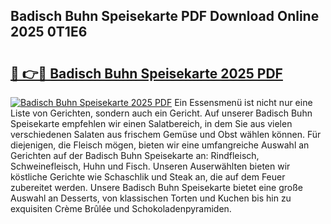 ## Badisch Buhn Speisekarte PDF Download Online 2025 0T1E6

# <h2><a href="http://gc7dmz.nevu.top/?p=Badisch+Buhn+Speisekarte">🔗 👉🔴 Badisch Buhn Speisekarte 2025 PDF</a></h2>

[![Badisch Buhn Speisekarte 2025 PDF](https://i.imgur.com/dBaPXMq.png)](http://gc7dmz.nevu.top/?p=Badisch+Buhn+Speisekarte)
Ein Essensmenü ist nicht nur eine Liste von Gerichten, sondern auch ein Gericht. Auf unserer Badisch Buhn Speisekarte empfehlen wir einen Salatbereich, in dem Sie aus vielen verschiedenen Salaten aus frischem Gemüse und Obst wählen können. Für diejenigen, die Fleisch mögen, bieten wir eine umfangreiche Auswahl an Gerichten auf der Badisch Buhn Speisekarte an: Rindfleisch, Schweinefleisch, Huhn und Fisch. Unseren Auserwählten bieten wir köstliche Gerichte wie Schaschlik und Steak an, die auf dem Feuer zubereitet werden. Unsere Badisch Buhn Speisekarte bietet eine große Auswahl an Desserts, von klassischen Torten und Kuchen bis hin zu exquisiten Crème Brûlée und Schokoladenpyramiden.
